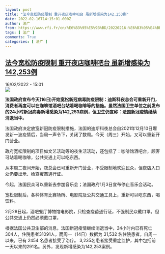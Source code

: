 ```yaml
---
layout: post
title: "法今宽松防疫限制 重开夜店咖啡吧台 虽新增感染为142,253例"
date: 2022-02-16T14:15:01.000Z
author: 法广
from: https://www.rfi.fr/cn/%E6%B3%95%E5%9B%BD/20220216-%E6%B3%95%E4%BB%8A%E5%AE%BD%E6%9D%BE%E9%98%B2%E7%96%AB%E9%99%90%E5%88%B6-%E9%87%8D%E5%BC%80%E5%A4%9C%E5%BA%97%E5%92%96%E5%95%A1%E5%90%A7%E5%8F%B0-%E8%99%BD%E6%96%B0%E5%A2%9E%E6%84%9F%E6%9F%93%E4%B8%BA142-253%E4%BE%8B
tags: [ 法广 ]
comments: True
categories: [ 法广 ]
---
```

<!--1645020901000-->
[法今宽松防疫限制 重开夜店咖啡吧台 虽新增感染为142,253例](https://www.rfi.fr/cn/%E6%B3%95%E5%9B%BD/20220216-%E6%B3%95%E4%BB%8A%E5%AE%BD%E6%9D%BE%E9%98%B2%E7%96%AB%E9%99%90%E5%88%B6-%E9%87%8D%E5%BC%80%E5%A4%9C%E5%BA%97%E5%92%96%E5%95%A1%E5%90%A7%E5%8F%B0-%E8%99%BD%E6%96%B0%E5%A2%9E%E6%84%9F%E6%9F%93%E4%B8%BA142-253%E4%BE%8B)
------

<div>
<div>16/02/2022 - 15:01</div><img src="https://s.rfi.fr/media/display/776e4740-cfbc-11eb-a6cf-005056a98db9/w:1280/p:16x9/GettyImages-1020586136.jpg"><p><strong>                    法国政府宣布今天(16日)开始宽松新冠病毒防疫限制：迪斯科夜总会可重新开门，消费者再度可以在咖啡馆酒吧台站着喝咖啡等的措施。虽然法国卫生单位之前发布的24小时新冠病毒新增感染为142,253病例，但卫生仍宣称：法国新冠疫情继续消退当中。                 </strong></p><div >                    <p>法国政府决定放宽新冠防疫限制措施，法国的迪斯科夜总会自2021年12月10日爆发新一波疫情后，当局一声令下，关闭了数周。今天（周三）开始，又可以重新开门营业。 </p><p>政府宽松限制的项目如文艺活动等的夜生活活动，还包括了：咖啡馆酒吧台，顾客可站着喝咖啡，公共交通上可以吃东西。 </p><p>从本周二夜间开始，夜总会已可重新开门营业，不受限制地欢迎民众，但夜店入口处仍要出示、检查疫苗通行证。  </p><p>今起，法国民众可以重新去参加音乐会；法国政府1月3日宣布停止音乐会活动。 </p><p>宽松限制后，各种体育比赛场所、电影院及公共交通工具上，重新可以吃东西，喝饮料。 </p><p>2月28日起，酒吧餐厅博物馆电影院，只检查疫苗通行证，不强制民众戴口罩。但公共交通上仍然必须戴口罩， </p><p>根据法国公共卫生部的消息，法国新冠疫情继续消退当中，24小时内已有死亡304人，住院患者31091人，而周一（14日）数据为 31,532 名住院患者。自周一以来，已有 2454 名患者接受了治疗。 3,235名患者接受重症监护，其中包括前一天以来的291名。另外，发现新增感染为142,253案例。 </p>                                            <div data-selfpromo-newsletter>    </div>    <div data-selfpromo-app>    </div>                </div>
</div>
